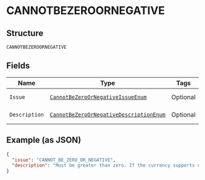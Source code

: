
# CANNOTBEZEROORNEGATIVE

## Structure

`CANNOTBEZEROORNEGATIVE`

## Fields

| Name | Type | Tags | Description | Getter | Setter |
|  --- | --- | --- | --- | --- | --- |
| `Issue` | [`CannotBeZeroOrNegativeIssueEnum`](../../doc/models/cannot-be-zero-or-negative-issue-enum.md) | Optional | - | CannotBeZeroOrNegativeIssueEnum getIssue() | setIssue(CannotBeZeroOrNegativeIssueEnum issue) |
| `Description` | [`CannotBeZeroOrNegativeDescriptionEnum`](../../doc/models/cannot-be-zero-or-negative-description-enum.md) | Optional | - | CannotBeZeroOrNegativeDescriptionEnum getDescription() | setDescription(CannotBeZeroOrNegativeDescriptionEnum description) |

## Example (as JSON)

```json
{
  "issue": "CANNOT_BE_ZERO_OR_NEGATIVE",
  "description": "Must be greater than zero. If the currency supports decimals, only two decimal place precision is supported."
}
```

